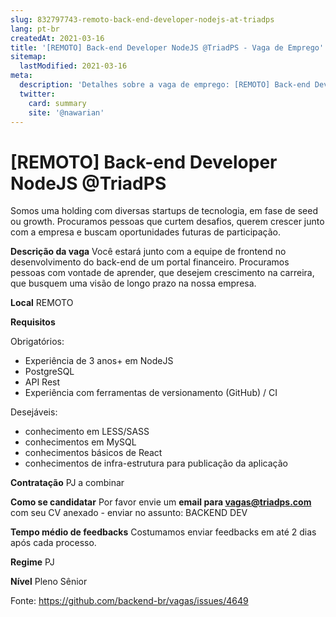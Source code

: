 ```yaml
---
slug: 832797743-remoto-back-end-developer-nodejs-at-triadps
lang: pt-br
createdAt: 2021-03-16
title: '[REMOTO] Back-end Developer NodeJS @TriadPS - Vaga de Emprego'
sitemap:
  lastModified: 2021-03-16
meta:
  description: 'Detalhes sobre a vaga de emprego: [REMOTO] Back-end Developer NodeJS @TriadPS'
  twitter:
    card: summary
    site: '@nawarian'
---
```


# [REMOTO] Back-end Developer NodeJS @TriadPS

Somos uma holding com diversas startups de tecnologia, em fase de seed ou growth. Procuramos pessoas que curtem desafios, querem crescer junto com a empresa e buscam oportunidades futuras de participação. 

**Descrição da vaga**
Você estará junto com a equipe de frontend no desenvolvimento do back-end de um portal financeiro. Procuramos pessoas com vontade de aprender, que desejem crescimento na carreira, que busquem uma visão de longo prazo na nossa empresa.

**Local**
REMOTO

**Requisitos**

Obrigatórios:

- Experiência de 3 anos+ em NodeJS
- PostgreSQL
- API Rest
- Experiência com ferramentas de versionamento (GitHub) / CI

Desejáveis:

- conhecimento em LESS/SASS
- conhecimentos em MySQL
- conhecimentos básicos de React
- conhecimentos de infra-estrutura para publicação da aplicação

**Contratação**
PJ a combinar

**Como se candidatar**
Por favor envie um **email para vagas@triadps.com** com seu CV anexado - enviar no assunto: BACKEND DEV

**Tempo médio de feedbacks**
Costumamos enviar feedbacks em até 2 dias após cada processo.

**Regime**
PJ

**Nível**
Pleno
Sênior

Fonte: https://github.com/backend-br/vagas/issues/4649